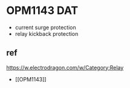 
# OPM1143 DAT

- current surge protection 
- relay kickback protection




## ref 

https://w.electrodragon.com/w/Category:Relay

- [[OPM1143]]